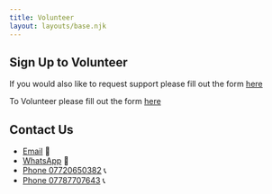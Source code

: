 ```yaml
---
title: Volunteer
layout: layouts/base.njk
---
```


## Sign Up to Volunteer


If you would also like to request support please fill out the form [here](/support)

To Volunteer please fill out the form [here](https://docs.google.com/forms/d/1rNTL4FZ9EBYNZS7-9vmkEibD9J5EPkdY5cHUVilmdqM/viewform?edit_requested=true)

 ## Contact Us

 - [Email](mailto:sgislingtonmutualaid@gmail.com) 📧 
 - [WhatsApp](https://chat.whatsapp.com/CyDoDZLEZVRGf0rGctfMRL) 📲
 - [Phone 07720650382](tel:07720650382) 📞
 - [Phone 07787707643](tel:07787707643) 📞